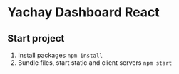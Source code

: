 # Yachay Dashboard React

## Start project

1. Install packages `npm install`
2. Bundle files, start static and client servers `npm start`